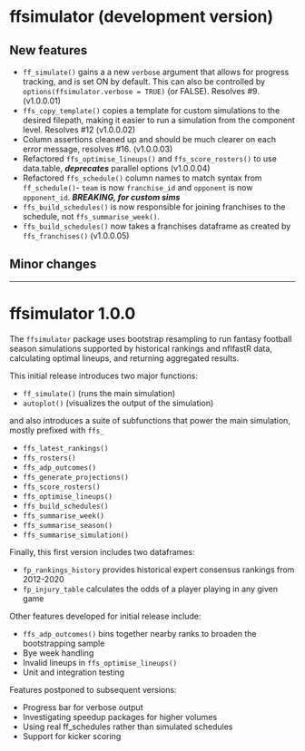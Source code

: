 # ffsimulator (development version)

## New features
- `ff_simulate()` gains a a new `verbose` argument that allows for progress tracking, and is set ON by default. This can also be controlled by `options(ffsimulator.verbose = TRUE)` (or FALSE). Resolves #9. (v1.0.0.01)
- `ffs_copy_template()` copies a template for custom simulations to the desired filepath, making it easier to run a simulation from the component level. Resolves #12 (v1.0.0.02)
- Column assertions cleaned up and should be much clearer on each error message, resolves #16. (v1.0.0.03)
- Refactored `ffs_optimise_lineups()` and `ffs_score_rosters()` to use data.table, ***deprecates*** parallel options (v1.0.0.04)
- Refactored `ffs_schedule()` column names to match syntax from `ff_schedule()`- `team` is now `franchise_id` and `opponent` is now `opponent_id`. ***BREAKING, for custom sims***
- `ffs_build_schedules()` is now responsible for joining franchises to the schedule, not `ffs_summarise_week()`.
- `ffs_build_schedules()` now takes a franchises dataframe as created by `ffs_franchises()` (v1.0.0.05)

## Minor changes

---

# ffsimulator 1.0.0

The `ffsimulator` package uses bootstrap resampling to run fantasy football season simulations supported by historical rankings and nflfastR data, calculating optimal lineups, and returning aggregated results.

This initial release introduces two major functions:

-   `ff_simulate()` (runs the main simulation)
-   `autoplot()` (visualizes the output of the simulation)

and also introduces a suite of subfunctions that power the main simulation, mostly prefixed with `ffs_`

-   `ffs_latest_rankings()`
-   `ffs_rosters()`
-   `ffs_adp_outcomes()`
-   `ffs_generate_projections()`
-   `ffs_score_rosters()`
-   `ffs_optimise_lineups()`
-   `ffs_build_schedules()`
-   `ffs_summarise_week()`
-   `ffs_summarise_season()`
-   `ffs_summarise_simulation()`

Finally, this first version includes two dataframes:

-   `fp_rankings_history` provides historical expert consensus rankings from 2012-2020
-   `fp_injury_table` calculates the odds of a player playing in any given game

Other features developed for initial release include:

-   `ffs_adp_outcomes()` bins together nearby ranks to broaden the bootstrapping sample
-   Bye week handling
-   Invalid lineups in `ffs_optimise_lineups()`
-   Unit and integration testing

Features postponed to subsequent versions:

-   Progress bar for verbose output
-   Investigating speedup packages for higher volumes
-   Using real ff_schedules rather than simulated schedules
-   Support for kicker scoring
